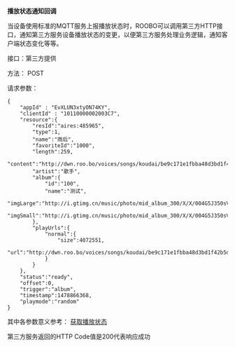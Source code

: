 **播放状态通知回调**

当设备使用标准的MQTT服务上报播放状态时，ROOBO可以调用第三方HTTP接口，通知第三方服务设备播放状态的变更，以便第三方服务处理业务逻辑，通知客户端状态变化等等。

接口：第三方提供

方法： POST

请求参数： 

```
{
    "appId" : "EvXLUN3xtyON74KY",
    "clientId" : "10110000002003C7",
    "resource":{
        "resId":"aires:485965",
        "type":1,
        "name":"雨后",
        "favoriteId":"1000",
        "length":259,
        "content":"http://dwn.roo.bo/voices/songs/koudai/be9c171e1fbba48d3bd1f42b5d19b6f9.mp3",
        "artist":"歌手",
        "album":{
            "id":"100",
            "name":"测试",
            "imgLarge":"http://i.gtimg.cn/music/photo/mid_album_300/X/X/004G5J350sVsXX.jpg",
            "imgSmall":"http://i.gtimg.cn/music/photo/mid_album_300/X/X/004G5J350sVsXX.jpg"
        },
        "playUrls":{
            "normal":{
                "size":4072551,
                "url":"http://dwn.roo.bo/voices/songs/koudai/be9c171e1fbba48d3bd1f42b5d19b6f9.mp3"
            }
        }
    },
    "status":"ready",
    "offset":0,
    "trigger":"album",
    "timestamp":1478866368,
    "playmode":"random"
}
```

其中各参数意义参考： [获取播放状态](/bo-fang-zhuang-tai/huo-qu-bo-fang-zhuang-tai.md)



第三方服务返回的HTTP Code值是200代表响应成功


